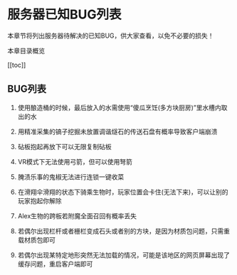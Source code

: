 # 服务器已知BUG列表

本章节将列出服务器待解决的已知BUG，供大家查看，以免不必要的损失！

本章目录概览

[[toc]]

## BUG列表

1. 使用酿造桶的时候，最后放入的水需使用“傻瓜烹饪(多方块厨房)”里水槽内取出的水

2. 用精准采集的镐子挖掘未放置调谐燧石的传送石盘有概率导致客户端崩溃

3. 砧板抱起再放下可以无限复制砧板

4. VR模式下无法使用弓箭，但可以使用弩箭

5. 腌渍乐事的鬼椒无法进行连锁一键收菜

6. 在滑翔伞滑翔的状态下骑乘生物时，玩家位置会卡住(无法下来)，可以让别的玩家抱起你解除

7. Alex生物的跨板若附魔全面召回有概率丢失

8. 若偶尔出现栏杆或者栅栏变成石头或者别的方块，是因为材质包问题，只需重载材质包即可

9. 若偶尔出现某特定地形突然无法加载的情况，可能是该地区的网页屏幕出现了缓存问题，重启客户端即可
